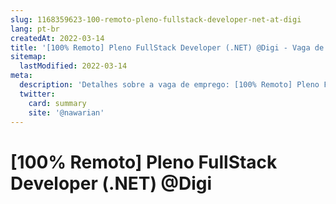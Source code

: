 ```yaml
---
slug: 1168359623-100-remoto-pleno-fullstack-developer-net-at-digi
lang: pt-br
createdAt: 2022-03-14
title: '[100% Remoto] Pleno FullStack Developer (.NET) @Digi - Vaga de Emprego'
sitemap:
  lastModified: 2022-03-14
meta:
  description: 'Detalhes sobre a vaga de emprego: [100% Remoto] Pleno FullStack Developer (.NET) @Digi'
  twitter:
    card: summary
    site: '@nawarian'
---
```


# [100% Remoto] Pleno FullStack Developer (.NET) @Digi

<!--
==================================================

A Digi é uma das principais e mais relevantes fornecedoras de marketing de incentivo do País. Oferecemos plataformas tecnológicas e consultoria estratégica para campanhas de Loyalty e Incentivo. Nossos clientes são as maiores multinacionais do planeta e oferecem desafio de alto nível para grandes talentos.
Estamos recrutando um Desenvolvedor Fullstack em nível pleno para desenvolver aplicações com qualidade e no prazo estipulado, trazendo sempre soluções diferenciadas que elevem cada vez mais o nível das entregas da Digi.

**⭐ Esperamos de você:**
- Comprometimento
- Busca ao aprendizado contínuo
- Gostar de ser desafiado
- Inteligência Emocional
- Comunicação e Negociação

**💼 Como será sua rotina?**
- Atuará com o desenvolvimento ou manutenção, de funcionalidades em softwares relacionados ao seu SQUAD;
- Deve seguir padrões de desenvolvimento previamente definidos pela liderança técnica bem como auxiliar na disseminação desses padrões para outros membros do SQUAD;
- Produzir testes unitários para validação das suas implementações;
- Influenciar nas definições de arquitetura de software para melhor design da solução;
- Acompanhar e auxiliar membros iniciantes do SQUAD;
- Participar das cerimônias de planejamento e organização do seu SQUAD;
- Identificar atividades a serem desempenhadas baseado na leitura de História de usuários;
- Auxiliar na escrita de História de usuários;
- Identificar oportunidades de melhoria da experiência dos usuários dos sistemas.

## Local
Remoto 

**## Requisitos**
- Conhecimentos em Orientação a Objetos;
- Conhecimento de Design Patterns Gof;
- Desenvolver sistemas seguindo preceitos de Arquitetura e Códigos Limpos;
- Ter experiência em algumas das linguagens de programação abaixo:
- C# (.Net Core)
- Ter proficiência em desenvolvimento de software tanto em backend, quanto em frontend;
- Ter algum conhecimento em ferramentas de mensageira;
- Ter algum conhecimento em algumas das plataformas de Cloud abaixo:
- Azure
- AWS
- Google Cloud
- Experiência de trabalho em times ágeis usando os frameworks Scrum ou Kanban;
- Experiência gestão de código fonte utilizando GIT

## Benefícios

- Auxílio Bem-estar Zenklub (Aqui valorizamos o cuidado com você)
- Day Off aniversário (bora comemorar?)
- Auxílio Home Office (R$ 200,00 mensais)
- Auxílio Capacitação Revelo Up (R$ 600,00 anual)
- Clube Digi (Plataforma de descontos em farmácias, supermercados e lojas)
- Recesso Remunerado (30 dias)
- Licença Maternidade
- Licença Paternidade

## Contratação
PJ ou Cooperativa

## Como se candidatar
Por favor envie um email para barbara@grupodigi.com.br com seu CV anexado - enviar no assunto: Pleno FullStack Developer (.NET) @Digi

## Tempo médio de feedbacks
Costumamos enviar feedbacks em até 1 semana após cada processo.
E-mail para contato em caso de não haver resposta: barbara@grupodigi.com.br

#### Alocação
- Remoto

#### Regime
- PJ
- Cooperado

#### Nível
- Pleno

#### Salário a Combinar


Fonte: https://github.com/backend-br/vagas/issues/8736